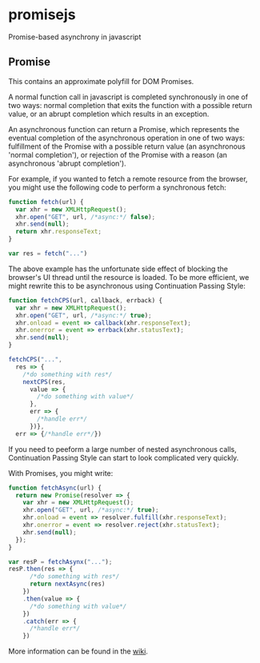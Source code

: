 promisejs
=========

Promise-based asynchrony in javascript

Promise
---------
This contains an approximate polyfill for DOM Promises.

A normal function call in javascript is completed synchronously in one of two 
ways: normal completion that exits the function with a possible return value, or an abrupt 
completion which results in an exception.

An asynchronous function can return a Promise, which represents the eventual completion of the 
asynchronous operation in one of two ways: fulfillment of the Promise with a possible return value 
(an asynchronous 'normal completion'), or rejection of the Promise with a reason (an asynchronous 
'abrupt completion').

For example, if you wanted to fetch a remote resource from the browser, you might use the following 
code to perform a synchronous fetch:

```js
function fetch(url) {
  var xhr = new XMLHttpRequest();
  xhr.open("GET", url, /*async:*/ false);
  xhr.send(null);
  return xhr.responseText;
}

var res = fetch("...")
```

The above example has the unfortunate side effect of blocking the browser's UI thread until the resource is loaded.
To be more efficient, we might rewrite this to be asynchronous using Continuation Passing Style:

```js
function fetchCPS(url, callback, errback) {
  var xhr = new XMLHttpRequest();
  xhr.open("GET", url, /*async:*/ true);
  xhr.onload = event => callback(xhr.responseText);
  xhr.onerror = event => errback(xhr.statusText);
  xhr.send(null);
}

fetchCPS("...", 
  res => {
    /*do something with res*/
    nextCPS(res, 
      value => {
        /*do something with value*/
      }, 
      err => {
        /*handle err*/ 
      })},
  err => {/*handle err*/})
```

If you need to peeform a large number of nested asynchronous calls, Continuation 
Passing Style can start to look complicated very quickly.

With Promises, you might write:

```js
function fetchAsync(url) {
  return new Promise(resolver => {
    var xhr = new XMLHttpRequest();
    xhr.open("GET", url, /*async:*/ true);
    xhr.onload = event => resolver.fulfill(xhr.responseText);
    xhr.onerror = event => resolver.reject(xhr.statusText);
    xhr.send(null);
  });
}

var resP = fetchAsynx("...");
resP.then(res => {
      /*do something with res*/
      return nextAsync(res)
    })
    .then(value => {
      /*do something with value*/
    })
    .catch(err => {
      /*handle err*/
    })
```

More information can be found in the [wiki](https://github.com/rbuckton/promisejs/wiki).
